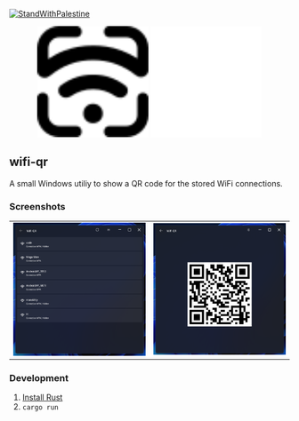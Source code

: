 [![StandWithPalestine](https://raw.githubusercontent.com/Safouene1/support-palestine-banner/master/StandWithPalestine.svg)](https://techforpalestine.org/learn-more)

<p align="center">
  <img width="200" height="200" src="./icons/icon.svg#gh-light-mode-only" alt="wifi-qr icon" />
  <img width="200" height="200" src="./icons/icon_dark.svg#gh-dark-mode-only" alt="wifi-qr icon" />
</p>

## wifi-qr

A small Windows utiliy to show a QR code for the stored WiFi connections.

### Screenshots

|                            |                            |
| :------------------------: | :------------------------: |
| ![](./.github/screen1.png) | ![](./.github/screen2.png) |

### Development

1. [Install Rust](https://www.rust-lang.org/tools/install)
2. `cargo run`
